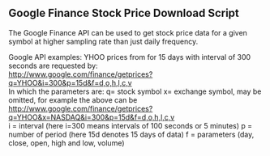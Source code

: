 <h2>Google Finance Stock Price Download Script</h2>

The Google Finance API can be used to get stock price data for a given
symbol at higher sampling rate than just daily frequency. 

Google API examples: YHOO prices from for 15 days with interval of 300 seconds are
requested by: <br>
http://www.google.com/finance/getprices?q=YHOO&i=300&p=15d&f=d,o,h,l,c,v <br>
In which the parameters are:
q= stock symbol
x= exchange symbol, may be omitted, for example the above can be <br>
http://www.google.com/finance/getprices?q=YHOO&x=NASDAQ&i=300&p=15d&f=d,o,h,l,c,v <br>
i = interval (here i=300 means intervals of 100 seconds or 5 minutes)
p = number of period (here 15d denotes 15 days of data)
f = parameters (day, close, open, high and low, volume)

